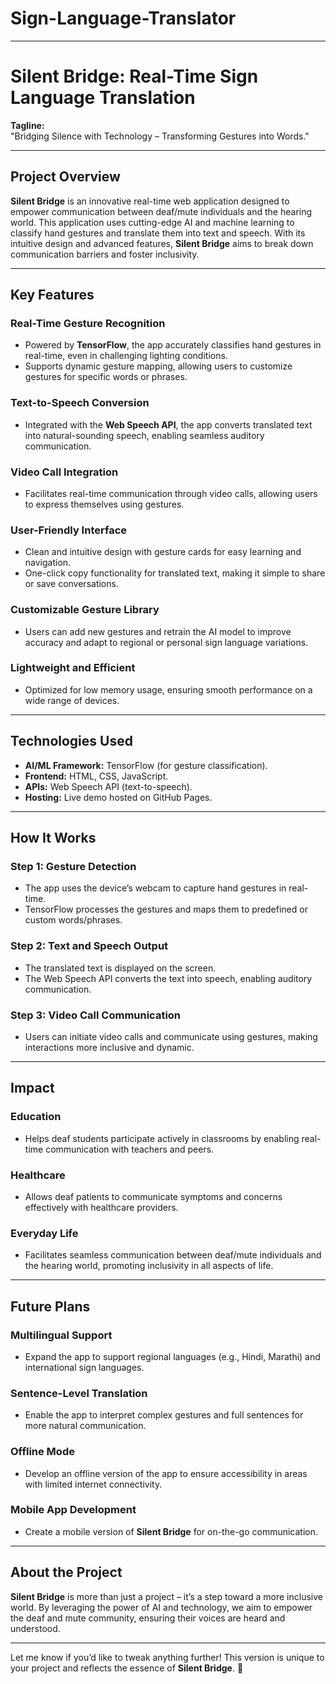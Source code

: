 # Sign-Language-Translator

---

# Silent Bridge: Real-Time Sign Language Translation  

**Tagline:**  
"Bridging Silence with Technology – Transforming Gestures into Words."  

---

## Project Overview  
**Silent Bridge** is an innovative real-time web application designed to empower communication between deaf/mute individuals and the hearing world. This application uses cutting-edge AI and machine learning to classify hand gestures and translate them into text and speech. With its intuitive design and advanced features, **Silent Bridge** aims to break down communication barriers and foster inclusivity.  

---

## Key Features  

### Real-Time Gesture Recognition  
- Powered by **TensorFlow**, the app accurately classifies hand gestures in real-time, even in challenging lighting conditions.  
- Supports dynamic gesture mapping, allowing users to customize gestures for specific words or phrases.  

### Text-to-Speech Conversion  
- Integrated with the **Web Speech API**, the app converts translated text into natural-sounding speech, enabling seamless auditory communication.  

### Video Call Integration  
- Facilitates real-time communication through video calls, allowing users to express themselves using gestures.  

### User-Friendly Interface  
- Clean and intuitive design with gesture cards for easy learning and navigation.  
- One-click copy functionality for translated text, making it simple to share or save conversations.  

### Customizable Gesture Library  
- Users can add new gestures and retrain the AI model to improve accuracy and adapt to regional or personal sign language variations.  

### Lightweight and Efficient  
- Optimized for low memory usage, ensuring smooth performance on a wide range of devices.  

---

## Technologies Used  
- **AI/ML Framework:** TensorFlow (for gesture classification).  
- **Frontend:** HTML, CSS, JavaScript.  
- **APIs:** Web Speech API (text-to-speech).  
- **Hosting:** Live demo hosted on GitHub Pages.  

---

## How It Works  

### Step 1: Gesture Detection  
- The app uses the device’s webcam to capture hand gestures in real-time.  
- TensorFlow processes the gestures and maps them to predefined or custom words/phrases.  

### Step 2: Text and Speech Output  
- The translated text is displayed on the screen.  
- The Web Speech API converts the text into speech, enabling auditory communication.  

### Step 3: Video Call Communication  
- Users can initiate video calls and communicate using gestures, making interactions more inclusive and dynamic.  

---

## Impact  

### Education  
- Helps deaf students participate actively in classrooms by enabling real-time communication with teachers and peers.  

### Healthcare  
- Allows deaf patients to communicate symptoms and concerns effectively with healthcare providers.  

### Everyday Life  
- Facilitates seamless communication between deaf/mute individuals and the hearing world, promoting inclusivity in all aspects of life.  

---

## Future Plans  

### Multilingual Support  
- Expand the app to support regional languages (e.g., Hindi, Marathi) and international sign languages.  

### Sentence-Level Translation  
- Enable the app to interpret complex gestures and full sentences for more natural communication.  

### Offline Mode  
- Develop an offline version of the app to ensure accessibility in areas with limited internet connectivity.  

### Mobile App Development  
- Create a mobile version of **Silent Bridge** for on-the-go communication.  

---

## About the Project  
**Silent Bridge** is more than just a project – it’s a step toward a more inclusive world. By leveraging the power of AI and technology, we aim to empower the deaf and mute community, ensuring their voices are heard and understood.  

---

Let me know if you’d like to tweak anything further! This version is unique to your project and reflects the essence of **Silent Bridge**. 🚀
```

